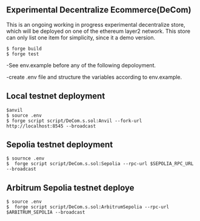 ## Experimental Decentralize Ecommerce(DeCom)

This is an ongoing working in progress experimental decentralize store, which will be deployed on one of the ethereum layer2 network. This store can only list one item for simplicity, since it a demo version. 

```
$ forge build
$ forge test
```

-See env.example before any of the following depoloyment.

-create .env file and structure the variables according to env.example.

## Local testnet deployment

```
$anvil
$ source .env
$ forge script script/DeCom.s.sol:Anvil --fork-url http://localhost:8545 --broadcast
```

## Sepolia testnet deployment

```
$ sournce .env
$  forge script script/DeCom.s.sol:Sepolia --rpc-url $SEPOLIA_RPC_URL --broadcast
```


## Arbitrum Sepolia testnet deploye

```
$ source .env
$  forge script script/DeCom.s.sol:ArbitrumSepolia --rpc-url $ARBITRUM_SEPOLIA --broadcast 
```







